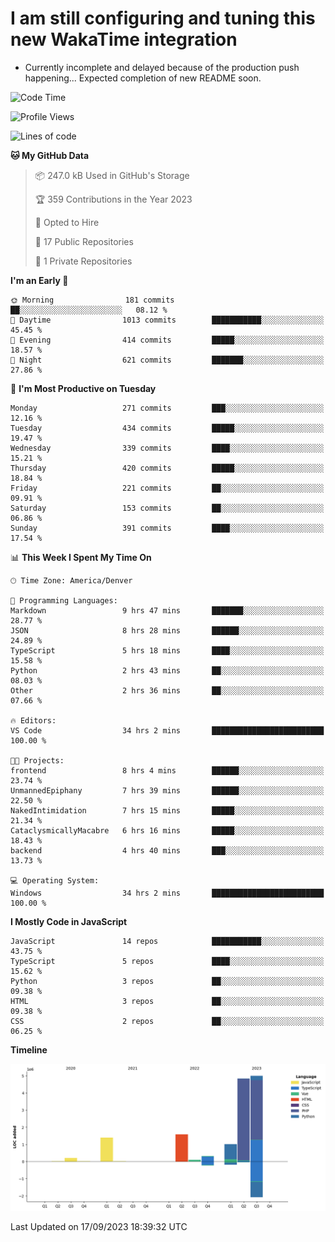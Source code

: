 # I am still configuring and tuning this new WakaTime integration
- Currently incomplete and delayed because of the production push happening... Expected completion of new README soon.
<!--START_SECTION:waka-->
![Code Time](http://img.shields.io/badge/Code%20Time-427%20hrs%2046%20mins-blue)

![Profile Views](http://img.shields.io/badge/Profile%20Views-0-blue)

![Lines of code](https://img.shields.io/badge/From%20Hello%20World%20I%27ve%20Written-14.5%20million%20lines%20of%20code-blue)

**🐱 My GitHub Data** 

> 📦 247.0 kB Used in GitHub's Storage 
 > 
> 🏆 359 Contributions in the Year 2023
 > 
> 💼 Opted to Hire
 > 
> 📜 17 Public Repositories 
 > 
> 🔑 1 Private Repositories 
 > 
**I'm an Early 🐤** 

```text
🌞 Morning                181 commits         ██░░░░░░░░░░░░░░░░░░░░░░░   08.12 % 
🌆 Daytime                1013 commits        ███████████░░░░░░░░░░░░░░   45.45 % 
🌃 Evening                414 commits         █████░░░░░░░░░░░░░░░░░░░░   18.57 % 
🌙 Night                  621 commits         ███████░░░░░░░░░░░░░░░░░░   27.86 % 
```
📅 **I'm Most Productive on Tuesday** 

```text
Monday                   271 commits         ███░░░░░░░░░░░░░░░░░░░░░░   12.16 % 
Tuesday                  434 commits         █████░░░░░░░░░░░░░░░░░░░░   19.47 % 
Wednesday                339 commits         ████░░░░░░░░░░░░░░░░░░░░░   15.21 % 
Thursday                 420 commits         █████░░░░░░░░░░░░░░░░░░░░   18.84 % 
Friday                   221 commits         ██░░░░░░░░░░░░░░░░░░░░░░░   09.91 % 
Saturday                 153 commits         ██░░░░░░░░░░░░░░░░░░░░░░░   06.86 % 
Sunday                   391 commits         ████░░░░░░░░░░░░░░░░░░░░░   17.54 % 
```


📊 **This Week I Spent My Time On** 

```text
🕑︎ Time Zone: America/Denver

💬 Programming Languages: 
Markdown                 9 hrs 47 mins       ███████░░░░░░░░░░░░░░░░░░   28.77 % 
JSON                     8 hrs 28 mins       ██████░░░░░░░░░░░░░░░░░░░   24.89 % 
TypeScript               5 hrs 18 mins       ████░░░░░░░░░░░░░░░░░░░░░   15.58 % 
Python                   2 hrs 43 mins       ██░░░░░░░░░░░░░░░░░░░░░░░   08.03 % 
Other                    2 hrs 36 mins       ██░░░░░░░░░░░░░░░░░░░░░░░   07.66 % 

🔥 Editors: 
VS Code                  34 hrs 2 mins       █████████████████████████   100.00 % 

🐱‍💻 Projects: 
frontend                 8 hrs 4 mins        ██████░░░░░░░░░░░░░░░░░░░   23.74 % 
UnmannedEpiphany         7 hrs 39 mins       ██████░░░░░░░░░░░░░░░░░░░   22.50 % 
NakedIntimidation        7 hrs 15 mins       █████░░░░░░░░░░░░░░░░░░░░   21.34 % 
CataclysmicallyMacabre   6 hrs 16 mins       █████░░░░░░░░░░░░░░░░░░░░   18.43 % 
backend                  4 hrs 40 mins       ███░░░░░░░░░░░░░░░░░░░░░░   13.73 % 

💻 Operating System: 
Windows                  34 hrs 2 mins       █████████████████████████   100.00 % 
```

**I Mostly Code in JavaScript** 

```text
JavaScript               14 repos            ███████████░░░░░░░░░░░░░░   43.75 % 
TypeScript               5 repos             ████░░░░░░░░░░░░░░░░░░░░░   15.62 % 
Python                   3 repos             ██░░░░░░░░░░░░░░░░░░░░░░░   09.38 % 
HTML                     3 repos             ██░░░░░░░░░░░░░░░░░░░░░░░   09.38 % 
CSS                      2 repos             ██░░░░░░░░░░░░░░░░░░░░░░░   06.25 % 
```



**Timeline**

![Lines of Code chart](https://raw.githubusercontent.com/certifiedbice/certifiedbice/main/assets/bar_graph.png)


 Last Updated on 17/09/2023 18:39:32 UTC
<!--END_SECTION:waka-->
